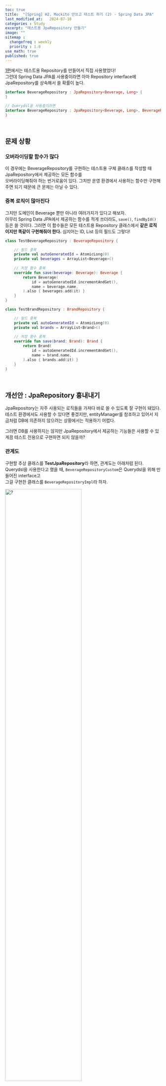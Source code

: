 ```yaml
---
toc: true
title:  "[Spring] H2, Mockito 안쓰고 테스트 하기 (2) - Spring Data JPA"
last_modified_at:   2024-07-10
categories : Study
excerpt: "테스트용 JpaRepository 만들기"
image: ""
sitemap :
  changefreq : weekly
  priority : 1.0
use_math: true
published: true
---
```


[1편](https://yooniversal.github.io/study/post291/)에서는 테스트용 Repository를 만들어서 직접 사용했었다!<br>
그런데 Spring Data JPA를 사용중이라면 아마 Repository interface에 JpaRepository를 상속해서 쓸 확률이 높다.<br>
```kotlin
interface BeverageRepository : JpaRepository<Beverage, Long> {
}

// Querydsl을 사용중이라면
interface BeverageRepository : JpaRepository<Beverage, Long>, BeverageRepositoryCustom {
}
```
<br>

## 문제 상황
### 오버라이딩할 함수가 많다
이 경우에는 BeverageRepository를 구현하는 테스트용 구체 클래스를 작성할 때 JpaRepository에서 제공하는 모든 함수를 <br>
오버라이딩해줘야 하는 번거로움이 있다. 그치만 운영 환경에서 사용하는 함수만 구현해주면 되기 때문에 큰 문제는 아닐 수 있다.<br>

### 중복 로직이 많아진다
그치만 도메인이 Beverage 뿐만 아니라 여러가지가 있다고 해보자.<br>
아무리 Spring Data JPA에서 제공하는 함수를 적게 쓰더라도, `save()`, `findById()` 등은 쓸 것이다. 그러면 이 함수들은 모든 테스트용 Repository 클래스에서 **같은 로직이지만 똑같이 구현해줘야 한다.** 심지어는 ID, List 등의 필드도 그렇다!<br>
```kotlin
class TestBeverageRepository : BeverageRepository {

    // 필드 중복
    private val autoGeneratedId = AtomicLong(0)
    private val beverages = ArrayList<Beverage>()
    
    // 저장 함수 중복
    override fun save(beverage: Beverage): Beverage {
        return Beverage(
            id = autoGeneratedId.incrementAndGet(),
            name = beverage.name,
        ).also { beverages.add(it) }
    }
}

class TestBrandRepository : BrandRepository {

    // 필드 중복
    private val autoGeneratedId = AtomicLong(0)
    private val brands = ArrayList<Brand>()
    
    // 저장 함수 중복
    override fun save(brand: Brand): Brand {
        return Brand(
            id = autoGeneratedId.incrementAndGet(),
            name = brand.name,
        ).also { brands.add(it) }
    }
}
```
<br>

## 개선안 : JpaRepository 흉내내기
JpaRepository는 자주 사용되는 로직들을 가져다 바로 쓸 수 있도록 잘 구현이 돼있다. 테스트 환경에서도 사용할 수 있다면 좋겠지만, 
entityManager를 참조하고 있어서 지금처럼 DB에 의존하지 않으려는 상황에서는 적용하기 어렵다.<br>

그러면 DB를 사용하지는 않지만 JpaRepository에서 제공하는 기능들은 사용할 수 있게끔 테스트 전용으로 구현하면 되지 않을까?<br>

### 관계도
구현할 추상 클래스를 **TestJpaRepository**라 하면, 관계도는 아래처럼 된다.<br>
Querydsl을 사용한다고 했을 때, `BeverageRepositoryCustom`은 Querydsl을 위해 만들어진 interface고<br>
그걸 구현한 클래스를 `BeverageRepositoryImpl`라 하자.<br>

<img src="https://lh3.google.com/u/0/d/16abHR1BRZUBqxhqBDgMEasYdQ5hacWRR" width="70%" height="70%" title="$0710-test-repository-1.png" alt="?"/>

- `TestJpaRepository`는 JpaRepository를 구현
<br>
<br>

이때 테스트에서 주입할 TestBeverageRepository는 `TestJpaRepository`와 `BeverageRepository`를 구현한다.<br>
(BeverageRepository가 JpaRepository를 이미 상속하고 있는데 문제없냐고 할 수 있지만, 테스트할 땐 문제없었다)<br>

<img src="https://lh3.google.com/u/0/d/1jP80yYF2VlPn5lNpxtFF8-KoMW5ek3kO" width="70%" height="70%" title="$0710-test-repository-2.png" alt="?"/>

그러면 BeverageService 테스트 클래스에서 BeverageRepository 구현체로 **TestBeverageRepository**를 사용하면 된다😁<br>

### TestJpaRepository 구현
TestJpaRepository를 구현할 땐 2가지를 고려했다.<br>
1. 위 로직처럼 DB 역할을 해줄 ID, List **필드**는 그대로 가져간다.
2. 여러 타입을 받을 수 있도록 **제네릭**으로 구현한다. (엔티티, ID 타입)

`T, ID`는 JpaRepository처럼 엔티티와 ID를 제네릭으로 받는다.<br>
(단, 엔티티 타입은 null이면 안되므로 where에 `T : Any`로 조건을 걸었다.)<br>

idName을 입력받아 필드로 관리하는데, 엔티티 id 필드 이름은 다양할 수 있으므로 입력받도록 했다.<br>
좀 더 아래에서 id를 추출하는 `getId()`나 id 값을를 업데이트하는 `updateId()`에서 리플렉션할 때 사용된다.<br>

그리고 위에 TestBeverageRepository 코드에 있던 필드들을 여기에서 index, entityList로 정의한다.<br>
이렇게 되면 TestJpaRepository를 상속하는 것만으로 이런 필드들을 굳이 반복해서 정의하지 않아도 된다.<br>
```kotlin
abstract class TestJpaRepository<T, ID>(
    private val idName: String,
) : JpaRepository<T, ID> where T : Any {

    private val index = AtomicLong(0L) // 위에서 autoGeneratedId와 같은 역할
    private val indexSet = mutableSetOf<ID>()
    protected val entityList = mutableListOf<T>() // 위에서 beverages와 같은 역할
    ...
}
```
- `indexSet` : 성능 향상을 위해 사용 (optional)

이걸 상속받은 클래스를 정의할 때는 아래처럼 사용하면 된다.<br>
```kotlin
// Beverage의 ID 필드 이름이 `id`라 가정
class TestBeverageRepository : TestJpaRepository<Beverage, Long>("id")

// 만약 Querydsl을 사용해 BeverageRepositoryCustom interface가 있다면 아래처럼 쓰면 됨
class TestBeverageRepository : TestJpaRepository<Beverage, Long>("id"), BeverageRepositoryCustom
```
<br>

함수는 JpaRepository에서 제공하는 `save()`, `findById()`, `existsById()` 등을 구현한다.<br>
entityList에 저장하거나 조회하는 등의 로직만 넣어주면 되서 어렵지 않다.<br>
```kotlin
override fun <S : T> save(entity: S): S {
    Assert.notNull(entity, ENTITY_MUST_NOT_BE_NULL)
    upsert(entity) // 아래에서 설명
    return entity
}

override fun findById(id: ID): Optional<T> {
    Assert.notNull(id, ID_MUST_NOT_BE_NULL)
    return Optional.ofNullable(entityList.find { it.getId<T, ID>() == id })
}

override fun existsById(id: ID): Boolean {
    Assert.notNull(id, ID_MUST_NOT_BE_NULL)
    return entityList.any { it.getId<T, ID>() == id }
}
```
- `Assert.notNull()` : 제네릭으로 들어오는 파라미터가 null인지 검증
- id로 비교가 필요한 경우 entityList의 요소인 entity의 id 값은 `getId<T, ID>()`를 사용
  + entity 타입이 제네릭(`S`)으로 들어왔기 때문에 내무 필드인 id를 직접 참조할 수 없으므로 리플렉션 활용
- `flush()` 같은 함수는 여기서 필요없으므로 body를 비워놓음

`save()` 안에 `upsert()`는 update or insert를 하는 함수다.<br>
`isNew()`로 검증해 Long, Int, String이 기본값이면 update, 그렇지 않으면 insert를 수행한다.<br>
update하는 경우 기존 entity가 entityList에서 삭제돼야 하므로 지우고 새로 만든 entity를 삽입한다.<br>
```kotlin
private fun <S : T> upsert(entity: S) {
    val requestId = entity.getId<T, ID>()
    if (isNew(requestId)) {
        updateId(entity)
    } else {
        entityList.removeIf { it.getId<T, ID>() == requestId }
    }
    entityList.add(entity)
}

private fun isNew(id: Any?): Boolean {
    if (id == null) return true
    return when (id) {
        is Long -> id == 0L
        is Int -> id == 0
        is String -> id.isEmpty()
        else -> throw IllegalArgumentException("Unsupported id type: ${id::class.simpleName}")
    }
}

private fun <S : T> updateId(entity: S) {
    entity::class.java.getDeclaredField(idName).apply {
        isAccessible = true

        generateId(type).let { newIndex ->
            set(entity, newIndex)
            if (indexSet.contains(newIndex)) {
                entityList.removeIf { it.getId<T, ID>() == newIndex }
            } else {
                indexSet.add(newIndex)
            }
        }
    }
}
```
- `updateId()` : entity의 id를 직접 참조할 수 없기 때문에 리플렉션으로 값을 조작해 새 id 값으로 초기화함
- `generateId()` : AtomicLong.incrementAndGet()이나 UUID.randomUUID()로 새 id 값 생성

`getId()`는 T 타입인 entity의 id 값을 리플렉션으로 얻어내는 함수다.<br>
테스트 함수에서 사용할 수도 있으므로 접근 제한자는 `protected`로 설정했다.<br>
```kotlin
protected fun <T : Any, ID> T.getId(): ID? {
    return this::class.memberProperties
        .firstOrNull { it.name == idName }?.getter?.call(this) as? ID
}
```
- `this::class` : T(this)의 KClass
- T의 모든 필드를 돌면서 위에서 입력한 **idName과 같은 필드를 찾아** 값을 반환

## JpaRepository를 사용하지 않아도 쓸 수 있다
`TestJpaRepository`는 JpaRepository를 상속받아 구현한 추상 클래스다. <br>
그래서 코드상으로는 JpaRepository에 의존하는 클래스라고 볼 수 있다. <br>

그치만 JpaRepository를 사용하지 않는 코드라고 해도, `save()`, `findById()`, `findAll()`의 역할은 하면서 <br>
이름만 다른 함수들이 있을텐데 함수명만 일치시켜준다면 얼마든지 활용할 수 있다.<br>
JpaRepository를 사용하지 않는 환경에서도 문제없이 도입할 수 있을 것이다!<br>

## 문제점 : join이 필요한 상황
TestRepository별로 DB를 하나씩 갖고 있는 개념이기 때문에 join 쿼리가 있는 TestRepository인 경우 난감해진다. <br>
Beverage 엔티티가 `Food`, `Place`라는 엔티티와 연관관계를 맺고있다고 해보자. <br>
근데 TestBeverageRepository에 있는 DB는 Beverage를 위한 DB이기 때문에 **Food, Place를 처리할 수 없다.**<br>
그래서 `TestFoodRepository`, `TestPlaceRepository`를 필드로 가져야 한다.<br>
```kotlin
class TestBeverageRepository : JpaRepository<Beverage, Long> {
    private val foodRepository: TestFoodRepository<Food, Long>()
    private val placeRepository: TestPlaceRepository<Place, Long>()
    ...
}
```

그치만 이 경우 Repository 간에 같은 엔티티를 관리하는 케이스에서 정합성이 깨지는 문제가 발생한다.<br>
단위 테스트로 개발하는 경우가 많을거라 개인적으로 해당되는 케이스는 많지 않을거라 생각된다🤔<br>

자세한 문제 상황 및 개선 방법은 [3편](https://yooniversal.github.io/study/post293/)에서 설명하겠다.<br>

## References
- [Java/Spring 테스트를 추가하고 싶은 개발자들의 오답노트](https://www.inflearn.com/course/자바-스프링-테스트-개발자-오답노트)